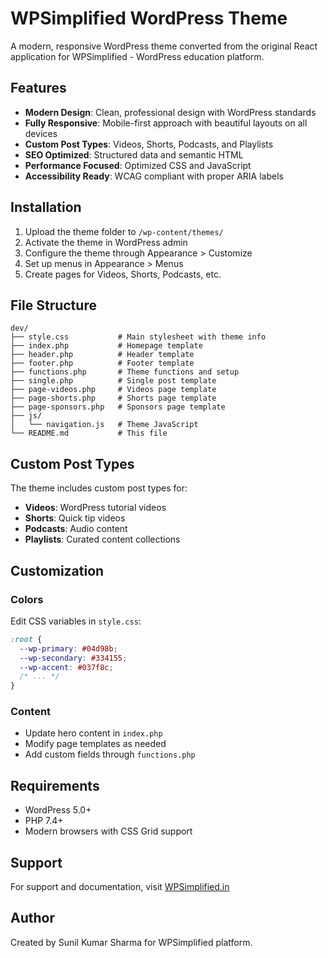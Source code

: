 # WPSimplified WordPress Theme

A modern, responsive WordPress theme converted from the original React application for WPSimplified - WordPress education platform.

## Features

- **Modern Design**: Clean, professional design with WordPress standards
- **Fully Responsive**: Mobile-first approach with beautiful layouts on all devices
- **Custom Post Types**: Videos, Shorts, Podcasts, and Playlists
- **SEO Optimized**: Structured data and semantic HTML
- **Performance Focused**: Optimized CSS and JavaScript
- **Accessibility Ready**: WCAG compliant with proper ARIA labels

## Installation

1. Upload the theme folder to `/wp-content/themes/`
2. Activate the theme in WordPress admin
3. Configure the theme through Appearance > Customize
4. Set up menus in Appearance > Menus
5. Create pages for Videos, Shorts, Podcasts, etc.

## File Structure

```
dev/
├── style.css           # Main stylesheet with theme info
├── index.php           # Homepage template
├── header.php          # Header template
├── footer.php          # Footer template
├── functions.php       # Theme functions and setup
├── single.php          # Single post template
├── page-videos.php     # Videos page template
├── page-shorts.php     # Shorts page template
├── page-sponsors.php   # Sponsors page template
├── js/
│   └── navigation.js   # Theme JavaScript
└── README.md           # This file
```

## Custom Post Types

The theme includes custom post types for:
- **Videos**: WordPress tutorial videos
- **Shorts**: Quick tip videos
- **Podcasts**: Audio content
- **Playlists**: Curated content collections

## Customization

### Colors
Edit CSS variables in `style.css`:
```css
:root {
  --wp-primary: #04d98b;
  --wp-secondary: #334155;
  --wp-accent: #037f8c;
  /* ... */
}
```

### Content
- Update hero content in `index.php`
- Modify page templates as needed
- Add custom fields through `functions.php`

## Requirements

- WordPress 5.0+
- PHP 7.4+
- Modern browsers with CSS Grid support

## Support

For support and documentation, visit [WPSimplified.in](https://wpsimplified.in)

## Author

Created by Sunil Kumar Sharma for WPSimplified platform.